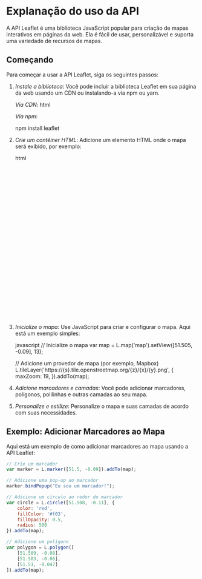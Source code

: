 # Explanação do uso da API

A API Leaflet é uma biblioteca JavaScript popular para criação de mapas interativos em páginas da web. Ela é fácil de usar, personalizável e suporta uma variedade de recursos de mapas.

## Começando

Para começar a usar a API Leaflet, siga os seguintes passos:

1. *Instale a biblioteca*: Você pode incluir a biblioteca Leaflet em sua página da web usando um CDN ou instalando-a via npm ou yarn.

    *Via CDN*:
    html
    <link rel="stylesheet" href="https://unpkg.com/leaflet@1.7.1/dist/leaflet.css" />
    <script src="https://unpkg.com/leaflet@1.7.1/dist/leaflet.js"></script>
    

    *Via npm*:
    
    npm install leaflet
    

2. *Crie um contêiner HTML*: Adicione um elemento HTML onde o mapa será exibido, por exemplo:

    html
    <div id="map" style="width: 600px; height: 400px;"></div>
    

3. *Inicialize o mapa*: Use JavaScript para criar e configurar o mapa. Aqui está um exemplo simples:

    javascript
    // Inicialize o mapa
    var map = L.map('map').setView([51.505, -0.09], 13);

    // Adicione um provedor de mapa (por exemplo, Mapbox)
    L.tileLayer('https://{s}.tile.openstreetmap.org/{z}/{x}/{y}.png', {
        maxZoom: 19,
    }).addTo(map);
    

4. *Adicione marcadores e camadas*: Você pode adicionar marcadores, polígonos, polilinhas e outras camadas ao seu mapa.

5. *Personalize e estilize*: Personalize o mapa e suas camadas de acordo com suas necessidades.

## Exemplo: Adicionar Marcadores ao Mapa

Aqui está um exemplo de como adicionar marcadores ao mapa usando a API Leaflet:

```javascript
// Crie um marcador
var marker = L.marker([51.5, -0.09]).addTo(map);

// Adicione uma pop-up ao marcador
marker.bindPopup("Eu sou um marcador!");

// Adicione um círculo ao redor do marcador
var circle = L.circle([51.508, -0.11], {
    color: 'red',
    fillColor: '#f03',
    fillOpacity: 0.5,
    radius: 500
}).addTo(map);

// Adicione um polígono
var polygon = L.polygon([
    [51.509, -0.08],
    [51.503, -0.06],
    [51.51, -0.047]
]).addTo(map);
